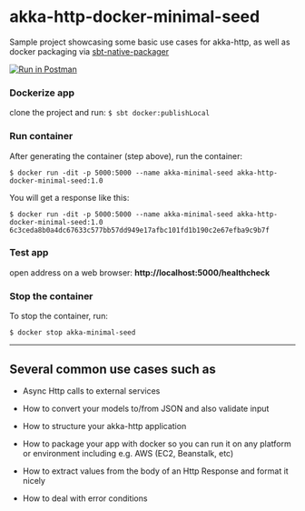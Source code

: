 # akka-http-docker-minimal-seed

Sample project showcasing some basic use cases for akka-http, as well as docker packaging via [sbt-native-packager](https://github.com/sbt/sbt-native-packager)

[![Run in Postman](https://run.pstmn.io/button.svg)](https://app.getpostman.com/run-collection/34021b48a56eb5ffe000)

### Dockerize app

clone the project and run: `$ sbt docker:publishLocal`

### Run container

After generating the container (step above), run the container:

`$ docker run -dit -p 5000:5000 --name akka-minimal-seed akka-http-docker-minimal-seed:1.0`

You will get a response like this:

```
$ docker run -dit -p 5000:5000 --name akka-minimal-seed akka-http-docker-minimal-seed:1.0
6c3ceda8b0a4dc67633c577bb57dd949e17afbc101fd1b190c2e67efba9c9b7f
```

### Test app

open address on a web browser: **http://localhost:5000/healthcheck**

### Stop the container

To stop the container, run:

`$ docker stop akka-minimal-seed`

-----

## Several common use cases such as

- Async Http calls to external services

- How to convert your models to/from JSON and also validate input

- How to structure your akka-http application

- How to package your app with docker so you can run it on any platform or environment including e.g. AWS (EC2, Beanstalk, etc)

- How to extract values from the body of an Http Response and format it nicely

- How to deal with error conditions